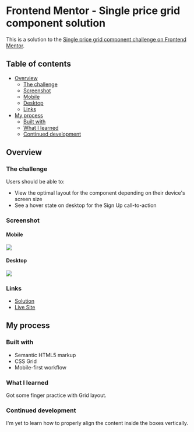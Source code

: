 # Frontend Mentor - Single price grid component solution

This is a solution to the [Single price grid component challenge on Frontend Mentor](https://www.frontendmentor.io/challenges/single-price-grid-component-5ce41129d0ff452fec5abbbc).

## Table of contents

- [Overview](#overview)
  - [The challenge](#the-challenge)
  - [Screenshot](#screenshot)
  - [Mobile](#mobile)
  - [Desktop](#desktop)
  - [Links](#links)
- [My process](#my-process)
  - [Built with](#built-with)
  - [What I learned](#what-i-learned)
  - [Continued development](#continued-development)

## Overview

### The challenge

Users should be able to:

- View the optimal layout for the component depending on their device's screen size
- See a hover state on desktop for the Sign Up call-to-action

### Screenshot

#### Mobile

![](./screenshots/screenshot-mobile.jpg)

#### Desktop

![](./screenshots/screenshot-desktop.jpg)

### Links

- [Solution](https://www.frontendmentor.io/solutions/responsive-css-grid-layout--9xfZxSRQH)
- [Live Site](https://joaojgabriel.github.io/price-grid/)

## My process

### Built with

- Semantic HTML5 markup
- CSS Grid
- Mobile-first workflow

### What I learned

Got some finger practice with Grid layout.

### Continued development

I'm yet to learn how to properly align the content inside the boxes vertically.
